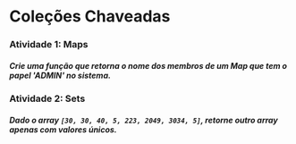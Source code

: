 # Coleções Chaveadas

### Atividade 1: Maps

##### Crie uma função que retorna o nome dos membros de um Map que tem o papel 'ADMIN' no sistema.





### Atividade 2: Sets

##### Dado o array `[30, 30, 40, 5, 223, 2049, 3034, 5]`, retorne outro array apenas com valores únicos.

